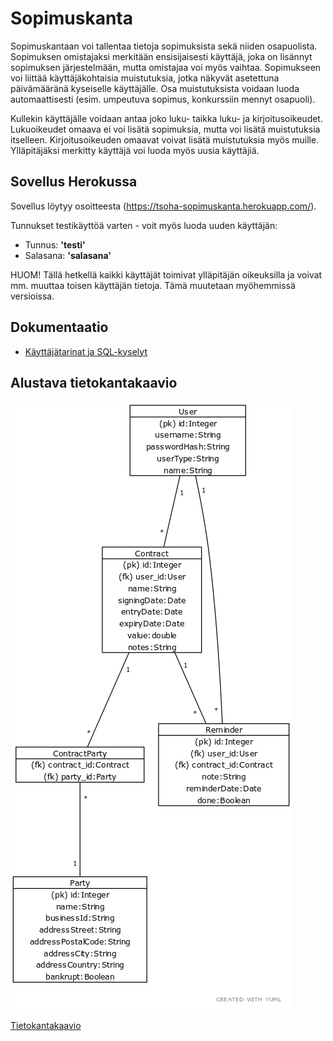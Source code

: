 # Sopimuskanta

Sopimuskantaan voi tallentaa tietoja sopimuksista sekä niiden osapuolista. Sopimuksen omistajaksi merkitään ensisijaisesti käyttäjä, joka on lisännyt sopimuksen järjestelmään, mutta omistajaa voi myös vaihtaa. Sopimukseen voi liittää käyttäjäkohtaisia muistutuksia, jotka näkyvät asetettuna päivämääränä kyseiselle käyttäjälle. Osa muistutuksista voidaan luoda automaattisesti (esim. umpeutuva sopimus, konkurssiin mennyt osapuoli).

Kullekin käyttäjälle voidaan antaa joko luku- taikka luku- ja kirjoitusoikeudet. Lukuoikeudet omaava ei voi lisätä sopimuksia, mutta voi lisätä muistutuksia itselleen. Kirjoitusoikeuden omaavat voivat lisätä muistutuksia myös muille. Ylläpitäjäksi merkitty käyttäjä voi luoda myös uusia käyttäjiä.

## Sovellus Herokussa

Sovellus löytyy osoitteesta (https://tsoha-sopimuskanta.herokuapp.com/).

Tunnukset testikäyttöä varten - voit myös luoda uuden käyttäjän:
- Tunnus: __'testi'__
- Salasana: __'salasana'__

HUOM! Tällä hetkellä kaikki käyttäjät toimivat ylläpitäjän oikeuksilla ja voivat mm. muuttaa toisen käyttäjän tietoja. Tämä muutetaan myöhemmissä versioissa.

## Dokumentaatio

- [Käyttäjätarinat ja SQL-kyselyt](https://github.com/teemuoksanen/tsoha-sopimuskanta/blob/master/documentation/UserStories.md)

## Alustava tietokantakaavio

![Tietokantakaavio](https://github.com/teemuoksanen/tsoha-sopimuskanta/blob/master/documentation/pics/tietokantakaavio.png)

[Tietokantakaavio](https://github.com/teemuoksanen/tsoha-sopimuskanta/blob/master/documentation/pics/tietokantakaavio.png)
